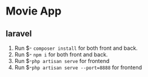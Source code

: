 # Movie App
## laravel

1. Run $- `composer install` for both front and back.
2. Run $- `npm i` for both front and back.
3. Run $-`php artisan serve` for frontend
4. Run $-`php artisan serve --port=8888` for frontend



